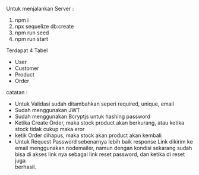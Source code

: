 Untuk menjalankan Server : 

1. npm i
2. npx sequelize db:create
3. npm run seed
4. npm run start


Terdapat 4 Tabel

- User
- Customer
- Product
- Order

catatan :

- Untuk Validasi sudah ditambahkan seperi required, unique, email
- Sudah menggunakan JWT
- Sudah menggunakan Bcryptjs untuk hashing password
- Ketika Create Order, maka stock product akan berkurang, atau ketika stock tidak cukup maka eror
- ketik Order dihapus, maka stock akan product akan kembali
- Untuk Request Password sebenarnya lebih baik response Link dikirim ke email menggunakan nodemailer, namun
  dengan kondisi sekarang sudah bisa di akses link nya sebagai link reset password, dan ketika di reset juga      
  berhasil.

